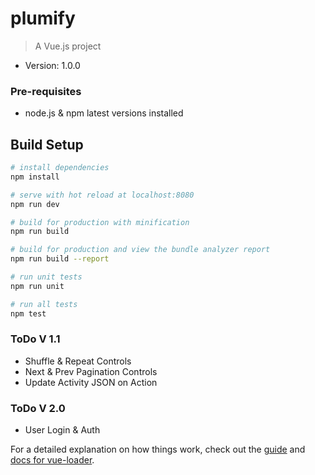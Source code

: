 # plumify

> A Vue.js project
* Version: 1.0.0

### Pre-requisites ###
* node.js & npm latest versions installed

## Build Setup

``` bash
# install dependencies
npm install

# serve with hot reload at localhost:8080
npm run dev

# build for production with minification
npm run build

# build for production and view the bundle analyzer report
npm run build --report

# run unit tests
npm run unit

# run all tests
npm test
```

### ToDo V 1.1 ###

* Shuffle & Repeat Controls
* Next & Prev Pagination Controls
* Update Activity JSON on Action

### ToDo V 2.0 ###

* User Login & Auth

For a detailed explanation on how things work, check out the [guide](http://vuejs-templates.github.io/webpack/) and [docs for vue-loader](http://vuejs.github.io/vue-loader).
